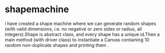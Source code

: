 # shapemachine
i have created a shape machine  where we can generate random shapes (with valid dimensions, i.e. no negative or zero sides or radius,  all integers).Shape is abstract class, and every shape has a unique id.Then a main method (with driver class) to instantiate a Canvas containing 10 random non-duplicate shapes and printing them .
